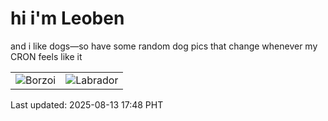 # hi i'm Leoben

and i like dogs—so have some random dog pics that change whenever my CRON feels like it

|  |  |
|--------|----------|
| ![Borzoi](https://random-dog-vercel.vercel.app/api/random-borzoi?v=1755078491) | ![Labrador](https://random-dog-vercel.vercel.app/api/random-labrador?v=1755078491) |

Last updated: 2025-08-13 17:48 PHT
